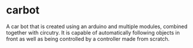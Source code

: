 # carbot
A car bot that is created using an arduino and multiple modules, combined together with circutry. It is capable of automatically following objects in front as well as being controlled by a controller made from scratch.
